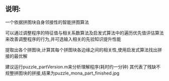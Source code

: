 ## 说明:
一个依据拼图块自身邻接性的智能拼图算法

可以通过调整程序的特征值与相关系数算法及启发式算法中的遍历优先值评估算法来改善调整程序的行为,并可选输入相关的先验知识提升性能

提取出各个拼图块,计算其每个拼图块各边缘之间的相关性,使用启发式算法找出拼接的最优解

建议运行puzzle_partVersion.m来分析理解程序(耗时约一分钟)
其代表了残缺不规整拼图块的拼接,结果为puzzle_mona_part_finished.jpg

